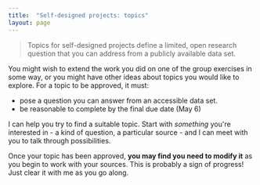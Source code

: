 ```yaml
---
title:  "Self-designed projects: topics"
layout: page
---
```



> Topics for self-designed projects define a limited, open research question that you can address from a publicly available data set.


You might wish to extend the work you did on one of the group exercises in some way, or you might have other ideas about topics you would like to explore.  For a topic to be approved, it must:

- pose a question you can answer from an accessible data set.
- be reasonable to complete by the final due date (May 6)

I can help you try to find a suitable topic.  Start with *something* you're interested in - a kind of question, a particular source - and I can meet with you to talk through possibilities.

Once your topic has been approved, **you may find you need to modify it** as you begin to work with your sources.  This is probably a sign of progress!  Just clear it with me as you go along.
